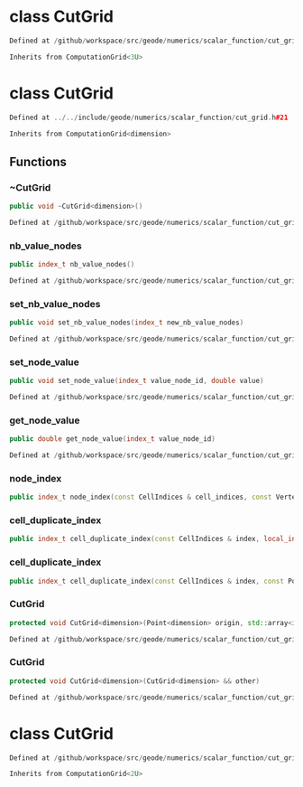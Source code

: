 # class CutGrid

```cpp
Defined at /github/workspace/src/geode/numerics/scalar_function/cut_grid.cpp#122
```

```cpp
Inherits from ComputationGrid<3U>
```



# class CutGrid

```cpp
Defined at ../../include/geode/numerics/scalar_function/cut_grid.h#21
```

```cpp
Inherits from ComputationGrid<dimension>
```



## Functions

### ~CutGrid

```cpp
public void ~CutGrid<dimension>()
```

```cpp
Defined at /github/workspace/src/geode/numerics/scalar_function/cut_grid.cpp#70
```

### nb_value_nodes

```cpp
public index_t nb_value_nodes()
```

```cpp
Defined at /github/workspace/src/geode/numerics/scalar_function/cut_grid.cpp#75
```

### set_nb_value_nodes

```cpp
public void set_nb_value_nodes(index_t new_nb_value_nodes)
```

```cpp
Defined at /github/workspace/src/geode/numerics/scalar_function/cut_grid.cpp#81
```

### set_node_value

```cpp
public void set_node_value(index_t value_node_id, double value)
```

```cpp
Defined at /github/workspace/src/geode/numerics/scalar_function/cut_grid.cpp#93
```

### get_node_value

```cpp
public double get_node_value(index_t value_node_id)
```

```cpp
Defined at /github/workspace/src/geode/numerics/scalar_function/cut_grid.cpp#109
```

### node_index

```cpp
public index_t node_index(const CellIndices & cell_indices, const VertexIndices & vertex_indices, index_t cell_duplicate_index)
```

### cell_duplicate_index

```cpp
public index_t cell_duplicate_index(const CellIndices & index, local_index_t cell_node_id)
```

### cell_duplicate_index

```cpp
public index_t cell_duplicate_index(const CellIndices & index, const Point<dimension> & position)
```

### CutGrid

```cpp
protected void CutGrid<dimension>(Point<dimension> origin, std::array<index_t, dimension> cells_number, std::array<double, dimension> cells_length)
```

```cpp
Defined at /github/workspace/src/geode/numerics/scalar_function/cut_grid.cpp#56
```

### CutGrid

```cpp
protected void CutGrid<dimension>(CutGrid<dimension> && other)
```

```cpp
Defined at /github/workspace/src/geode/numerics/scalar_function/cut_grid.cpp#64
```



# class CutGrid

```cpp
Defined at /github/workspace/src/geode/numerics/scalar_function/cut_grid.cpp#121
```

```cpp
Inherits from ComputationGrid<2U>
```



